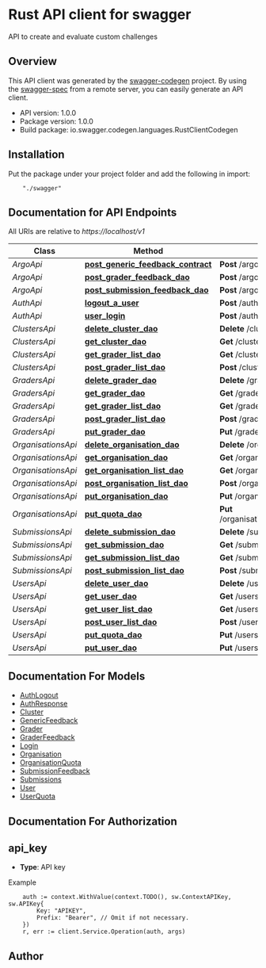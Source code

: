# Rust API client for swagger

API to create and evaluate custom challenges

## Overview
This API client was generated by the [swagger-codegen](https://github.com/swagger-api/swagger-codegen) project.  By using the [swagger-spec](https://github.com/swagger-api/swagger-spec) from a remote server, you can easily generate an API client.

- API version: 1.0.0
- Package version: 1.0.0
- Build package: io.swagger.codegen.languages.RustClientCodegen

## Installation
Put the package under your project folder and add the following in import:
```
    "./swagger"
```

## Documentation for API Endpoints

All URIs are relative to *https://localhost/v1*

Class | Method | HTTP request | Description
------------ | ------------- | ------------- | -------------
*ArgoApi* | [**post_generic_feedback_contract**](docs/ArgoApi.md#post_generic_feedback_contract) | **Post** /argo/{model_name}/{object_id} | 
*ArgoApi* | [**post_grader_feedback_dao**](docs/ArgoApi.md#post_grader_feedback_dao) | **Post** /argo/graders/{grader_id} | 
*ArgoApi* | [**post_submission_feedback_dao**](docs/ArgoApi.md#post_submission_feedback_dao) | **Post** /argo/submissions/{submission_id} | 
*AuthApi* | [**logout_a_user**](docs/AuthApi.md#logout_a_user) | **Post** /auth/logout | 
*AuthApi* | [**user_login**](docs/AuthApi.md#user_login) | **Post** /auth/login | 
*ClustersApi* | [**delete_cluster_dao**](docs/ClustersApi.md#delete_cluster_dao) | **Delete** /clusters/{cluster_id} | 
*ClustersApi* | [**get_cluster_dao**](docs/ClustersApi.md#get_cluster_dao) | **Get** /clusters/{cluster_id} | 
*ClustersApi* | [**get_grader_list_dao**](docs/ClustersApi.md#get_grader_list_dao) | **Get** /clusters/ | 
*ClustersApi* | [**post_grader_list_dao**](docs/ClustersApi.md#post_grader_list_dao) | **Post** /clusters/ | 
*GradersApi* | [**delete_grader_dao**](docs/GradersApi.md#delete_grader_dao) | **Delete** /graders/{grader_id} | 
*GradersApi* | [**get_grader_dao**](docs/GradersApi.md#get_grader_dao) | **Get** /graders/{grader_id} | 
*GradersApi* | [**get_grader_list_dao**](docs/GradersApi.md#get_grader_list_dao) | **Get** /graders/ | 
*GradersApi* | [**post_grader_list_dao**](docs/GradersApi.md#post_grader_list_dao) | **Post** /graders/ | 
*GradersApi* | [**put_grader_dao**](docs/GradersApi.md#put_grader_dao) | **Put** /graders/{grader_id} | 
*OrganisationsApi* | [**delete_organisation_dao**](docs/OrganisationsApi.md#delete_organisation_dao) | **Delete** /organisations/{organisation_id} | 
*OrganisationsApi* | [**get_organisation_dao**](docs/OrganisationsApi.md#get_organisation_dao) | **Get** /organisations/{organisation_id} | 
*OrganisationsApi* | [**get_organisation_list_dao**](docs/OrganisationsApi.md#get_organisation_list_dao) | **Get** /organisations/ | 
*OrganisationsApi* | [**post_organisation_list_dao**](docs/OrganisationsApi.md#post_organisation_list_dao) | **Post** /organisations/ | 
*OrganisationsApi* | [**put_organisation_dao**](docs/OrganisationsApi.md#put_organisation_dao) | **Put** /organisations/{organisation_id} | 
*OrganisationsApi* | [**put_quota_dao**](docs/OrganisationsApi.md#put_quota_dao) | **Put** /organisations/addquota/{organisation_id} | 
*SubmissionsApi* | [**delete_submission_dao**](docs/SubmissionsApi.md#delete_submission_dao) | **Delete** /submissions/{submission_id} | 
*SubmissionsApi* | [**get_submission_dao**](docs/SubmissionsApi.md#get_submission_dao) | **Get** /submissions/{submission_id} | 
*SubmissionsApi* | [**get_submission_list_dao**](docs/SubmissionsApi.md#get_submission_list_dao) | **Get** /submissions/ | 
*SubmissionsApi* | [**post_submission_list_dao**](docs/SubmissionsApi.md#post_submission_list_dao) | **Post** /submissions/ | 
*UsersApi* | [**delete_user_dao**](docs/UsersApi.md#delete_user_dao) | **Delete** /users/{user_id} | 
*UsersApi* | [**get_user_dao**](docs/UsersApi.md#get_user_dao) | **Get** /users/{user_id} | 
*UsersApi* | [**get_user_list_dao**](docs/UsersApi.md#get_user_list_dao) | **Get** /users/ | 
*UsersApi* | [**post_user_list_dao**](docs/UsersApi.md#post_user_list_dao) | **Post** /users/ | 
*UsersApi* | [**put_quota_dao**](docs/UsersApi.md#put_quota_dao) | **Put** /users/addquota/{user_id} | 
*UsersApi* | [**put_user_dao**](docs/UsersApi.md#put_user_dao) | **Put** /users/{user_id} | 


## Documentation For Models

 - [AuthLogout](docs/AuthLogout.md)
 - [AuthResponse](docs/AuthResponse.md)
 - [Cluster](docs/Cluster.md)
 - [GenericFeedback](docs/GenericFeedback.md)
 - [Grader](docs/Grader.md)
 - [GraderFeedback](docs/GraderFeedback.md)
 - [Login](docs/Login.md)
 - [Organisation](docs/Organisation.md)
 - [OrganisationQuota](docs/OrganisationQuota.md)
 - [SubmissionFeedback](docs/SubmissionFeedback.md)
 - [Submissions](docs/Submissions.md)
 - [User](docs/User.md)
 - [UserQuota](docs/UserQuota.md)


## Documentation For Authorization

## api_key
- **Type**: API key 

Example
```
	auth := context.WithValue(context.TODO(), sw.ContextAPIKey, sw.APIKey{
		Key: "APIKEY",
		Prefix: "Bearer", // Omit if not necessary.
	})
    r, err := client.Service.Operation(auth, args)
```

## Author



